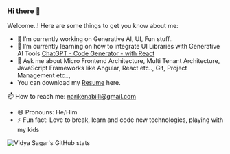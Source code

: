 ### Hi there 👋



Welcome..! Here are some things to get you know about me:

- 🔭 I’m currently working on Generative AI, UI, Fun stuff..
- 🌱 I’m currently learning on how to integrate UI Libraries with Generative AI Tools [ChatGPT - Code Generator - with React](https://github.com/narikenabilli/chatgpt-react)
- 💬 Ask me about Micro Frontend Architecture, Multi Tenant Architecture, JavaScript Frameworks like Angular, React etc.., Git, Project Management etc..,
- You can download my [Resume](https://github.com/user-attachments/files/17362117/VidyaSagar_Resume.pdf) here.

<!--
**narikenabilli/narikenabilli** is a ✨ _special_ ✨ repository because its `README.md` (this file) appears on your GitHub profile.
- 👯 I’m looking to collaborate on ...
- 🤔 I’m looking for help with ...

  -->
  
📫 How to reach me: narikenabilli@gmail.com 
- 😄 Pronouns: He/Him
- ⚡ Fun fact: Love to break, learn and code new technologies, playing with my kids


![Vidya Sagar's GitHub stats](https://github-readme-stats.vercel.app/api?username=narikenabilli&theme=dark&show_icons=true)
